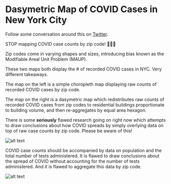 # Dasymetric Map of COVID Cases in New York City

Follow some conversation around this on [Twitter](https://twitter.com/wgeary/status/1252636419111165953?s=20).

STOP mapping COVID case counts by zip code! 🙅‍♀️🚫

Zip codes come in varying shapes and sizes, introducing bias known as the Modifiable Areal Unit Problem (MAUP).

These two maps both display the # of recorded COVID cases in NYC. Very different takeaways.

The map on the left is a simple choropleth map displaying raw counts of recorded COVID cases by zip code.

The map on the right is a dasymetric map which redistributes raw counts of recorded COVID cases from zip codes to residential buildings proportionate to building volume, and then re-aggregates by equal area hexagon.

There is some **seriously** flawed research going on right now which attempts to draw conclusions about how COVID spreads by simply overlying data on top of raw case counts by zip code. Please be aware of this!

![alt text](assets/covid_zipcode_hexagon_wgeary.png "COVID Cases")

COVID case counts should be accompanied by data on population and the total number of tests administered. It is flawed to draw conclusions about the spread of COVID without accounting for the number of tests administered. And it is flawed to aggregate this data by zip code.

![alt text](assets/comparison_table_zip_hex_smoothed.png "COVID Cases and Tests")
